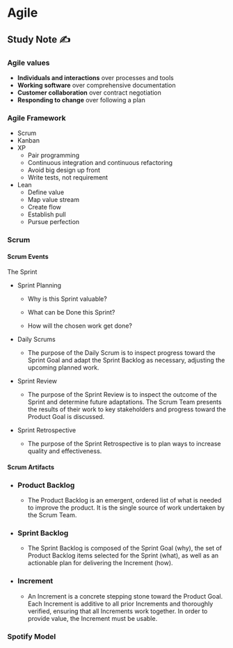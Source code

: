 # Agile

## Study Note ✍️

### Agile values

- **Individuals and interactions** over processes and tools
- **Working software** over comprehensive documentation
- **Customer collaboration** over contract negotiation
- **Responding to change** over following a plan

### Agile Framework

- Scrum
- Kanban
- XP
  - Pair programming
  - Continuous integration and continuous refactoring
  - Avoid big design up front
  - Write tests, not requirement
- Lean
  - Define value
  - Map value stream
  - Create flow
  - Establish pull
  - Pursue perfection

### Scrum

#### Scrum Events

The Sprint

- Sprint Planning

  - Why is this Sprint valuable?

  - What can be Done this Sprint?

  - How will the chosen work get done?

- Daily Scrums

  - The purpose of the Daily Scrum is to inspect progress toward the Sprint Goal and adapt the Sprint Backlog as necessary, adjusting the upcoming planned work.

- Sprint Review

  - The purpose of the Sprint Review is to inspect the outcome of the Sprint and determine future adaptations. The Scrum Team presents the results of their work to key stakeholders and progress toward the Product Goal is discussed.

- Sprint Retrospective

  - The purpose of the Sprint Retrospective is to plan ways to increase quality and effectiveness.

#### Scrum Artifacts

- ### Product Backlog

  - The Product Backlog is an emergent, ordered list of what is needed to improve the product. It is the single source of work undertaken by the Scrum Team.

- ### Sprint Backlog

  - The Sprint Backlog is composed of the Sprint Goal (why), the set of Product Backlog items selected for the Sprint (what), as well as an actionable plan for delivering the Increment (how).

- ### Increment

  - An Increment is a concrete stepping stone toward the Product Goal. Each Increment is additive to all prior Increments and thoroughly verified, ensuring that all Increments work together. In order to provide value, the Increment must be usable.

### Spotify Model
